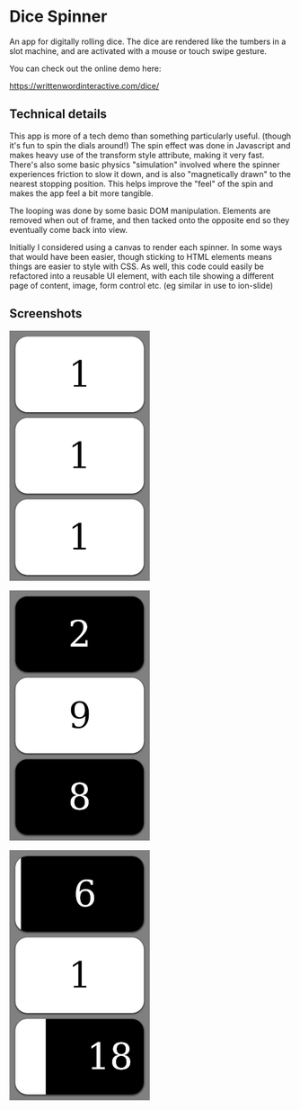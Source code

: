 # Dice Spinner

An app for digitally rolling dice. The dice are rendered like the tumbers in a slot machine, and are activated with a mouse or touch swipe gesture.

You can check out the online demo here:

https://writtenwordinteractive.com/dice/

## Technical details

This app is more of a tech demo than something particularly useful. (though it's fun to spin the dials around!) The spin effect was done in Javascript and makes heavy use of the transform style attribute, making it very fast. There's also some basic physics "simulation" involved where the spinner experiences friction to slow it down, and is also "magnetically drawn" to the nearest stopping position. This helps improve the "feel" of the spin and makes the app feel a bit more tangible.

The looping was done by some basic DOM manipulation. Elements are removed when out of frame, and then tacked onto the opposite end so they eventually come back into view.

Initially I considered using a canvas to render each spinner. In some ways that would have been easier, though sticking to HTML elements means things are easier to style with CSS. As well, this code could easily be refactored into a reusable UI element, with each tile showing a different page of content, image, form control etc. (eg similar in use to ion-slide)

## Screenshots

![Screenshot](docs/screenshots/shot1.png)

![Screenshot](docs/screenshots/shot2.png)

![Screenshot](docs/screenshots/shot3.png)


